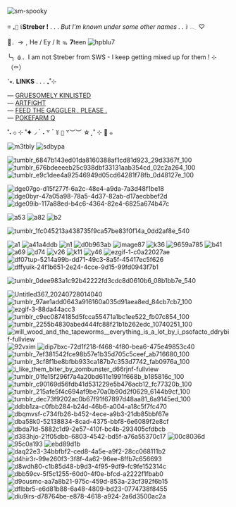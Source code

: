 ![sm-spooky](https://github.com/user-attachments/assets/013350e8-5460-4cd7-a6c4-6996f30aab11)

⌗ ₊` 🦇 ` ꒰**Streber !** . . . _But I'm known under some other names . ._ ꒱ 𓂃 ♡

🍷．→﹐He / Ey / It ﹪ **7**teen  ![hpblu7](https://github.com/user-attachments/assets/550dd7c7-8c0e-4396-9144-983eb26f306d)

 ╰╮ `🩸`．I am not Streber from SWS - I keep getting mixed up for them ! ⊹（⚰️）
 
   '⭒.  **LINKS** . . . ₊˚⊹
   
   —  [GRUESOMELY KINLISTED](https://gruesomelykinlisted.straw.page)   
   —  [ARTFIGHT](https://artfight.net/~Gruesomely_Vampic)  
      —  [FEED THE GAGGLER . PLEASE .](https://tamanotchi.world/18201)  
   —  [POKEFARM Q](https://pfq.link/VampyGutz) 


̊ ˖ ৩ ⊹ ˚✦◞  ॱ ˖ ꒷ ॱ ꒦ `🌙` ꒷︶︶ ☆ ̟ ˚ ⊹ 🦇 ๑

![m3tbly](https://github.com/user-attachments/assets/b627278d-3239-4e3d-958a-fe39472ff14b) ![sdbypa](https://github.com/user-attachments/assets/4baa0c1b-ddc3-4c74-be98-96b6c0f121bb)


![tumblr_6847b143ed01da8160388af1cd81d923_29d3367f_100](https://github.com/user-attachments/assets/23ff6756-aebd-4451-af0e-7c4151dd27ff) ![tumblr_676bdeeeeb25c938dbf33131aab354cd_02c2a264_100](https://github.com/user-attachments/assets/eca887ee-a4b4-4ffb-bcb6-5cc1bfc2584f) ![tumblr_e9c1dee4a92546949d05cd64281f78fb_0d48127e_100](https://github.com/user-attachments/assets/76f2602a-545e-4aa8-b2d8-2b9f4cdb377e)

![dge07go-d15f277f-6a2c-48e4-a9da-7a3d48f1be18](https://github.com/user-attachments/assets/99e7da0b-770c-45cb-bb5a-55a6728c29c2) ![dge0byr-47a05a98-78a5-4d37-82ab-d17aecbbef2d](https://github.com/user-attachments/assets/ccd7e9f8-da88-4a1f-9125-98978ea94918) ![dge09ib-117a88ed-b4c6-4364-82e4-6825a674b47c](https://github.com/user-attachments/assets/8e704fac-031c-4bb8-89dd-ec9c61fe37d2)


![a53](https://github.com/user-attachments/assets/4104d5f2-44c6-410a-87c5-e182646c34e3)  ![a82](https://github.com/user-attachments/assets/540af843-1f91-49b0-a94f-5e8196dfe8c3) ![b2](https://github.com/user-attachments/assets/c1626d6c-755f-4099-a080-d776189d9c1a)

![tumblr_1fc045213a438735f9ca57be83f0f14a_0dd2af8e_540](https://github.com/user-attachments/assets/de4993ed-0252-4413-ac1e-0d2b482ef370)

![a1](https://github.com/user-attachments/assets/64c91026-8094-4cdc-9f72-f1075c14c944)
 ![a41a4ddb](https://github.com/user-attachments/assets/1558bace-d860-4782-8e43-0c4739c735c6) ![n1](https://github.com/user-attachments/assets/6d757723-686e-4adb-8abe-968e7c2d2378)
 ![d0b963ab](https://github.com/user-attachments/assets/b3f16717-0bb8-4e64-939f-dab025f3313a)
 ![image87](https://github.com/user-attachments/assets/914ef9c9-6d04-4b93-9a31-eaf17bb7fade) ![k36](https://github.com/user-attachments/assets/34548070-5234-4f60-bb8c-21bee3376cae)
 ![9659a785](https://github.com/user-attachments/assets/d0012a29-1dc5-4928-b017-884362286dd1) ![b41](https://github.com/user-attachments/assets/fd7805f2-97ed-4556-a039-ecd65ad2ff3b) ![a69](https://github.com/user-attachments/assets/d8875728-e5c6-4d7d-845d-d581b4e6ecf0) ![d74](https://github.com/user-attachments/assets/b39bc268-6abf-4b09-8a0f-ba694ca7faa8) ![v26](https://github.com/user-attachments/assets/f91a60ac-8bb3-4307-a568-5746fff4a882) ![k11](https://github.com/user-attachments/assets/1b7c67b9-e1a5-4725-8911-2603a239929b) ![y46](https://github.com/user-attachments/assets/99b1f518-4d6a-47e3-995f-86474ba278bb) ![ezgif-1-c0a22027ae](https://github.com/user-attachments/assets/698f9975-3111-4179-b215-6cadbbbc95fc) ![df07tup-5214a99b-dd71-49c3-8a5f-45417ec5f626](https://github.com/user-attachments/assets/16a48384-c0d5-47f1-bd03-b1e435a38b7e) ![dffyuik-24f1b651-2e24-4cce-9d15-99fd0943f7b1](https://github.com/user-attachments/assets/459353b9-39a7-43b7-8789-4a54e087b242) 


![tumblr_0dee983a1c92b42222fd3cdc8d0610b6_08b1bb7e_540](https://github.com/user-attachments/assets/42580fd7-8a71-4efb-9c15-234bf37f6b91)

![Untitled367_20240728014040](https://github.com/user-attachments/assets/36fcc792-5d46-4bc0-b062-94da19aea8bd) ![tumblr_97ae1add0643a916160a035d91aea8ed_84cb7cb7_100](https://github.com/user-attachments/assets/ac19d0cd-ccb0-4ded-88a1-11ce733212da) ![ezgif-3-88da44acc3](https://github.com/user-attachments/assets/ebe9c290-16e0-4b35-957d-ff4b522b5c22)
 ![tumblr_c9ec0874185d5fcca55471a1bc1ee522_fb07c854_100](https://github.com/user-attachments/assets/3b316693-a980-4abd-b960-ac48e18b80d6) ![tumblr_2255b4830abed444fc88f21b1b262edc_10740251_100](https://github.com/user-attachments/assets/f7e7bfd3-62c4-4198-9eb9-f575494dea67) ![will_wood_and_the_tapeworms__everything_is_a_lot_by_i_psofacto_ddrybif-fullview](https://github.com/user-attachments/assets/8480c612-fd3b-4a17-b277-3e808df57586)
 ![92vxim](https://github.com/user-attachments/assets/ff62df69-fe1a-4ede-9c20-7f9a1392920e) ![dip7bxc-72d1f218-f468-4f80-bea6-475e49853c40](https://github.com/user-attachments/assets/3ea982f7-3918-4637-bb49-035dd9d8c512)
 ![tumblr_7ef381542fce98b57e1b35d705c5ceef_ab716680_100](https://github.com/user-attachments/assets/6759a116-bec4-4a8b-8fa3-2f5ec7439665) ![tumblr_3cf8f1be8bfbb933ca187b7c353d7742_fab0976a_100](https://github.com/user-attachments/assets/a8ed3a64-d17c-4301-b956-d5ced8dd01a5) ![i_like_them_biter_by_zombunster_d66rjnf-fullview](https://github.com/user-attachments/assets/cc7d8b2d-21f5-4497-9b5f-d1ff180d7465)
 ![tumblr_01fe15f296f7a4a20bd611e1991f668b_b185816c_100](https://github.com/user-attachments/assets/af31c67b-63f9-4123-bc2b-69fd4942e5c5) ![tumblr_c90169d56fdb41d531229e5b476acb12_fc77320b_100](https://github.com/user-attachments/assets/9898c6aa-4bb0-42cc-9070-a9ed083deebd) ![tumblr_215afe5f4c694af9be70a0b90d2f0629_6144b9cf_100](https://github.com/user-attachments/assets/b9b2a9aa-8d1e-4a3a-8cb5-9289b604218c) ![tumblr_dec73f9202ac0b67f91f67897d48aa81_6a9145ed_100](https://github.com/user-attachments/assets/7ed55b75-57c0-4d13-af0b-b7abdf8658d2) ![ddbb1za-c0fbb284-b24d-46b6-a004-a18c5f7fc470](https://github.com/user-attachments/assets/3b495445-0780-4017-8e55-c62374338c50) ![dbqmvsf-c734fb26-b452-4ece-a9b3-21db85bbf67e](https://github.com/user-attachments/assets/208475ac-8bfb-49a7-a2ab-983088f9d0ef) ![dba58k0-52138834-8cad-4375-bbf8-6e6089f2e8cf](https://github.com/user-attachments/assets/1aecc8c3-9003-4891-8554-4db5f5e86c30) ![dbda7ld-5882c1d9-2e57-410f-bc4b-293405cfdbcb](https://github.com/user-attachments/assets/b5716a95-ec68-471b-b44d-beeedb03abca) ![d383hjo-21f05dbb-6803-4542-bd5f-a76a55370c17](https://github.com/user-attachments/assets/b3cdb5c3-baa0-41e5-9178-256c6d0d8d05) ![00c8036d](https://github.com/user-attachments/assets/a13ba4aa-445a-4a49-b113-6bcf54f5fca6) ![95c0a193](https://github.com/user-attachments/assets/f5483220-6473-4a20-87c6-9ac5d7b2e7ac) ![ebd89d1b](https://github.com/user-attachments/assets/48308138-ac3b-489e-84b9-31abf078c66a) ![daq22e3-34bbfbf2-ced8-4a5e-a9f2-28cc068111b2](https://github.com/user-attachments/assets/e7242c83-4878-4c75-a0cc-1f46ca9fe44c) ![d4hir3r-99e260f3-3f8f-4a62-96ee-8ffb7c656693](https://github.com/user-attachments/assets/f8fba055-88bc-4700-b9c1-45356641a076) ![d8wdh80-c1b85d48-b9d3-4f95-9df9-fc9fe152314c](https://github.com/user-attachments/assets/6fabf1ef-4f76-4da5-90d5-7f98bc44909f) ![dbb59cv-5f5c1255-60d0-4f0e-bfcd-a2222f1fbab0](https://github.com/user-attachments/assets/953c6b8e-65bc-4a75-87d4-7c8890eed2d0) ![d9ousmc-aa7a8b21-975c-459d-853a-23cf392f6b15](https://github.com/user-attachments/assets/2090d250-87f6-4466-97db-59655221517e) ![dflbbr5-e6d81b88-6a48-4809-bd23-0774738f8455](https://github.com/user-attachments/assets/124e5832-228b-4658-a861-20f0e844f4be) ![diu9irs-d78764be-e878-4618-a924-2a6d3500ac2a](https://github.com/user-attachments/assets/a974924c-ba83-4d83-afe4-aa3a06e28f6e)

























